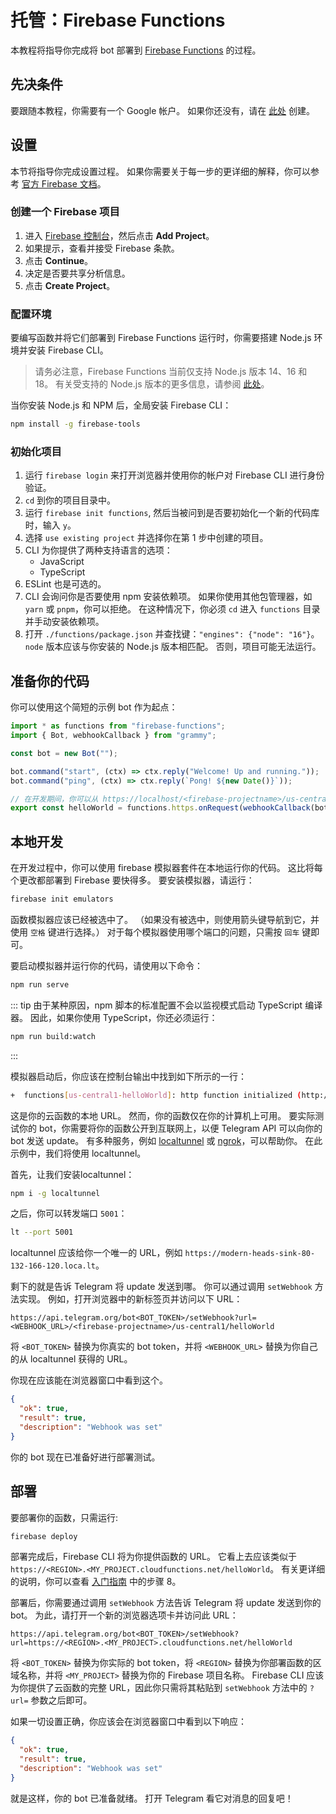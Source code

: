 # 托管：Firebase Functions

本教程将指导你完成将 bot 部署到 [Firebase Functions](https://firebase.google.com/docs/functions) 的过程。

## 先决条件

要跟随本教程，你需要有一个 Google 帐户。
如果你还没有，请在 [此处](https://accounts.google.com/signup) 创建。

## 设置

本节将指导你完成设置过程。
如果你需要关于每一步的更详细的解释，你可以参考 [官方 Firebase 文档](https://firebase.google.com/docs/functions/get-started)。

### 创建一个 Firebase 项目

1. 进入 [Firebase 控制台](https://console.firebase.google.com/)，然后点击 **Add Project**。
2. 如果提示，查看并接受 Firebase 条款。
3. 点击 **Continue**。
4. 决定是否要共享分析信息。
5. 点击 **Create Project**。

### 配置环境

要编写函数并将它们部署到 Firebase Functions 运行时，你需要搭建 Node.js 环境并安装 Firebase CLI。

> 请务必注意，Firebase Functions 当前仅支持 Node.js 版本 14、16 和 18。
> 有关受支持的 Node.js 版本的更多信息，请参阅 [此处](https://firebase.google.com/docs/functions/manage-functions#set_nodejs_version)。

当你安装 Node.js 和 NPM 后，全局安装 Firebase CLI：

```sh
npm install -g firebase-tools
```

### 初始化项目

1. 运行 `firebase login` 来打开浏览器并使用你的帐户对 Firebase CLI 进行身份验证。
2. `cd` 到你的项目目录中。
3. 运行 `firebase init functions`, 然后当被问到是否要初始化一个新的代码库时，输入 `y`。
4. 选择 `use existing project` 并选择你在第 1 步中创建的项目。
5. CLI 为你提供了两种支持语言的选项：
   - JavaScript
   - TypeScript
6. ESLint 也是可选的。
7. CLI 会询问你是否要使用 npm 安装依赖项。
   如果你使用其他包管理器，如 `yarn` 或 `pnpm`，你可以拒绝。
   在这种情况下，你必须 `cd` 进入 `functions` 目录并手动安装依赖项。
8. 打开 `./functions/package.json` 并查找键：`"engines": {"node": "16"}`。
   `node` 版本应该与你安装的 Node.js 版本相匹配。
   否则，项目可能无法运行。

## 准备你的代码

你可以使用这个简短的示例 bot 作为起点：

```ts
import * as functions from "firebase-functions";
import { Bot, webhookCallback } from "grammy";

const bot = new Bot("");

bot.command("start", (ctx) => ctx.reply("Welcome! Up and running."));
bot.command("ping", (ctx) => ctx.reply(`Pong! ${new Date()}`));

// 在开发期间，你可以从 https://localhost/<firebase-projectname>/us-central1/helloWorld 触发你的函数。
export const helloWorld = functions.https.onRequest(webhookCallback(bot));
```

## 本地开发

在开发过程中，你可以使用 firebase 模拟器套件在本地运行你的代码。
这比将每个更改都部署到 Firebase 要快得多。
要安装模拟器，请运行：

```sh
firebase init emulators
```

函数模拟器应该已经被选中了。
（如果没有被选中，则使用箭头键导航到它，并使用 `空格` 键进行选择。）
对于每个模拟器使用哪个端口的问题，只需按 `回车` 键即可。

要启动模拟器并运行你的代码，请使用以下命令：

```sh
npm run serve
```

::: tip
由于某种原因，npm 脚本的标准配置不会以监视模式启动 TypeScript 编译器。
因此，如果你使用 TypeScript，你还必须运行：

```sh
npm run build:watch
```

:::

模拟器启动后，你应该在控制台输出中找到如下所示的一行：

```sh
+  functions[us-central1-helloWorld]: http function initialized (http://127.0.0.1:5001/<firebase-projectname>/us-central1/helloWorld).
```

这是你的云函数的本地 URL。
然而，你的函数仅在你的计算机上可用。
要实际测试你的 bot，你需要将你的函数公开到互联网上，以便 Telegram API 可以向你的 bot 发送 update。
有多种服务，例如 [localtunnel](https://localtunnel.me) 或 [ngrok](https://ngrok.com)，可以帮助你。
在此示例中，我们将使用 localtunnel。

首先，让我们安装localtunnel：

```sh
npm i -g localtunnel
```

之后，你可以转发端口 `5001`：

```sh
lt --port 5001
```

localtunnel 应该给你一个唯一的 URL，例如 `https://modern-heads-sink-80-132-166-120.loca.lt`。

剩下的就是告诉 Telegram 将 update 发送到哪。
你可以通过调用 `setWebhook` 方法实现。
例如，打开浏览器中的新标签页并访问以下 URL：

```text
https://api.telegram.org/bot<BOT_TOKEN>/setWebhook?url=<WEBHOOK_URL>/<firebase-projectname>/us-central1/helloWorld
```

将 `<BOT_TOKEN>` 替换为你真实的 bot token，并将 `<WEBHOOK_URL>` 替换为你自己的从 localtunnel 获得的 URL。

你现在应该能在浏览器窗口中看到这个。

```json
{
  "ok": true,
  "result": true,
  "description": "Webhook was set"
}
```

你的 bot 现在已准备好进行部署测试。

## 部署

要部署你的函数，只需运行:

```sh
firebase deploy
```

部署完成后，Firebase CLI 将为你提供函数的 URL。
它看上去应该类似于 `https://<REGION>.<MY_PROJECT.cloudfunctions.net/helloWorld`。
有关更详细的说明，你可以查看 [入门指南](https://firebase.google.com/docs/functions/get-started#deploy-functions-to-a-production-environment) 中的步骤 8。

部署后，你需要通过调用 `setWebhook` 方法告诉 Telegram 将 update 发送到你的 bot。
为此，请打开一个新的浏览器选项卡并访问此 URL：

```text
https://api.telegram.org/bot<BOT_TOKEN>/setWebhook?url=https://<REGION>.<MY_PROJECT>.cloudfunctions.net/helloWorld
```

将 `<BOT_TOKEN>` 替换为你实际的 bot token，将 `<REGION>` 替换为你部署函数的区域名称，并将 `<MY_PROJECT>` 替换为你的 Firebase 项目名称。
Firebase CLI 应该为你提供了云函数的完整 URL，因此你只需将其粘贴到 `setWebhook` 方法中的 `?url=` 参数之后即可。

如果一切设置正确，你应该会在浏览器窗口中看到以下响应：

```json
{
  "ok": true,
  "result": true,
  "description": "Webhook was set"
}
```

就是这样，你的 bot 已准备就绪。
打开 Telegram 看它对消息的回复吧！
